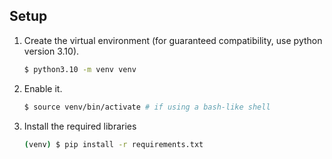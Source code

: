 ## Setup

1. Create the virtual environment (for guaranteed compatibility, use python version 3.10).

    ```sh
    $ python3.10 -m venv venv
    ```

2. Enable it.

    ```sh
    $ source venv/bin/activate # if using a bash-like shell
    ```

3. Install the required libraries

    ```sh
    (venv) $ pip install -r requirements.txt
    ```

